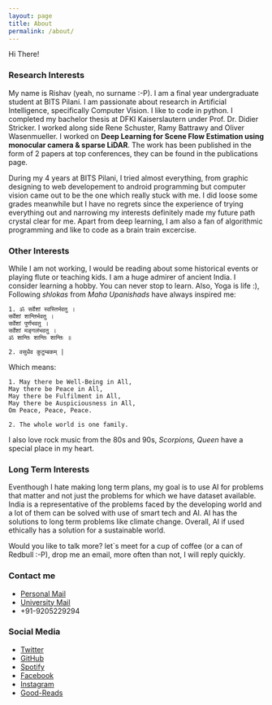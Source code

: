 ```yaml
---
layout: page
title: About
permalink: /about/
---
```


Hi There!

### Research Interests

My name is Rishav (yeah, no surname :-P). I am a final year undergraduate student at BITS Pilani. I am passionate about research in Artificial Intelligence, specifically Computer Vision. I like to code in python. I completed my bachelor thesis at DFKI Kaiserslautern under Prof. Dr. Didier Stricker. I worked along side Rene Schuster, Ramy Battrawy and Oliver Wasenmueller. I worked on **Deep Learning for Scene Flow Estimation using monocular camera & sparse LiDAR**. The work has been published in the form of 2 papers at top conferences, they can be found in the publications page.

During my 4 years at BITS Pilani, I tried almost everything, from graphic designing to web developement to android programming but computer vision came out to be the one which really stuck with me. I did loose some grades meanwhile but I have no regrets since the experience of trying everything out and narrowing my interests definitely made my future path crystal clear for me. Apart from deep learning, I am also a fan of algorithmic programming and like to code as a brain train excercise.


### Other Interests

While I am not working, I would be reading about some historical events or playing flute or teaching kids. I am a huge admirer of ancient India. I consider learning a hobby. You can never stop to learn. Also, Yoga is life :), Following *shlokas* from *Maha Upanishads* have always inspired me:

```
1. ॐ सर्वेशां स्वस्तिर्भवतु ।
सर्वेशां शान्तिर्भवतु ।
सर्वेशां पुर्णंभवतु ।
सर्वेशां मङ्गलंभवतु ।
ॐ शान्तिः शान्तिः शान्तिः ॥

2. वसुधैव कुटुम्बकम् |
```

Which means:

```
1. May there be Well-Being in All,
May there be Peace in All,
May there be Fulfilment in All,
May there be Auspiciousness in All,
Om Peace, Peace, Peace.

2. The whole world is one family.
```

I also love rock music from the 80s and 90s, *Scorpions, Queen* have a special place in my heart.

### Long Term Interests

Eventhough I hate making long term plans, my goal is to use AI for problems that matter and not just the problems for which we have dataset available. India is a representative of the problems faced by the developing world and a lot of them can be solved with use of smart tech and AI. AI has the solutions to long term problems like climate change. Overall, AI if used ethically has a solution for a sustainable world.


Would you like to talk more? let`s meet for a cup of coffee (or a can of Redbull :-P), drop me an email, more often than not, I will reply quickly.

### Contact me

- [Personal Mail](mailto:rishkumar2345@gmail.com)
- [University Mail](mailto:f2016108@pilani.bits-pilani.ac.in)
- +91-9205229294

### Social Media
- [Twitter](https://twitter.com/rishav_real)
- [GitHub](https://github.com/rish-av)
- [Spotify](https://open.spotify.com/user/31qhhbgjwrtuvru26fbwxvs5ohpq?si=wZ9dYuO9TfGS9Nzo1HuCdw)
- [Facebook](https://www.facebook.com/rkdx007)
- [Instagram](https://www.instagram.com/rish_av9/)
- [Good-Reads](https://www.goodreads.com/review/list/111139955)
